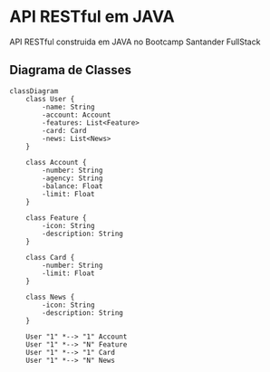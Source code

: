 # API RESTful em JAVA
API RESTful construida em JAVA no Bootcamp Santander FullStack 


## Diagrama de Classes
```mermaid
classDiagram
    class User {
        -name: String
        -account: Account
        -features: List<Feature>
        -card: Card
        -news: List<News>
    }

    class Account {
        -number: String
        -agency: String
        -balance: Float
        -limit: Float
    }

    class Feature {
        -icon: String
        -description: String
    }

    class Card {
        -number: String
        -limit: Float
    }

    class News {
        -icon: String
        -description: String
    }

    User "1" *--> "1" Account
    User "1" *--> "N" Feature
    User "1" *--> "1" Card
    User "1" *--> "N" News
```
